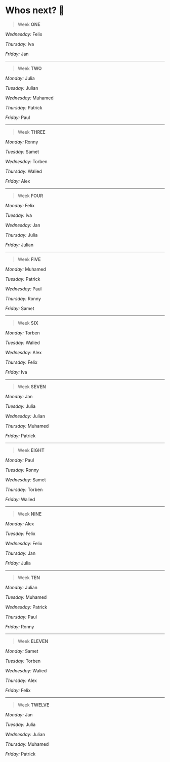 # Whos next? 📸 

> Week  	**ONE**

*Wednesday:* Felix

*Thursday:* Iva

*Friday:* Jan

---
> Week  	**TWO**

*Monday:* Julia

*Tuesday:* Julian

*Wednesday:* Muhamed

*Thursday:* Patrick

*Friday:* Paul

---
> Week  	**THREE**

*Monday:* Ronny

*Tuesday:* Samet

*Wednesday:* Torben

*Thursday:* Walied

*Friday:* Alex

---
> Week  	**FOUR**

*Monday:* Felix

*Tuesday:* Iva

*Wednesday:* Jan

*Thursday:* Julia

*Friday:* Julian

---
> Week  	**FIVE**

*Monday:* Muhamed

*Tuesday:* Patrick

*Wednesday:* Paul

*Thursday:* Ronny

*Friday:* Samet

---
> Week  	**SIX**

*Monday:* Torben

*Tuesday:* Walied

*Wednesday:* Alex

*Thursday:* Felix

*Friday:* Iva

---
> Week  	**SEVEN**

*Monday:* Jan

*Tuesday:* Julia

*Wednesday:* Julian

*Thursday:* Muhamed

*Friday:* Patrick

---
> Week  	**EIGHT**

*Monday:* Paul

*Tuesday:* Ronny

*Wednesday:* Samet

*Thursday:* Torben

*Friday:* Walied

---
> Week  	**NINE**

*Monday:* Alex

*Tuesday:* Felix

*Wednesday:* Felix

*Thursday:* Jan

*Friday:* Julia

---
> Week  	**TEN**

*Monday:* Julian

*Tuesday:* Muhamed

*Wednesday:* Patrick

*Thursday:* Paul

*Friday:* Ronny

---
> Week  	**ELEVEN**

*Monday:* Samet

*Tuesday:* Torben

*Wednesday:* Walied

*Thursday:* Alex

*Friday:* Felix

---
> Week  	**TWELVE**

*Monday:* Jan

*Tuesday:* Julia

*Wednesday:* Julian

*Thursday:* Muhamed

*Friday:* Patrick

